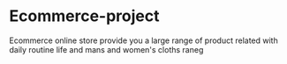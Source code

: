 # Ecommerce-project
Ecommerce online store provide you a large range of product related with daily routine life and mans and women's cloths raneg   
